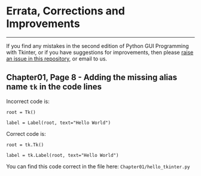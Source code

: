 # Errata, Corrections and Improvements
----------------------------------------------------
If you find any mistakes in the second edition of Python GUI Programming with Tkinter, or if you have suggestions for improvements, then please [raise an issue in this repository](https://github.com/PacktPublishing/Python-GUI-Programming-with-Tkinter-2E/issues), or email to us.

## Chapter01, Page 8 - Adding the missing alias name `tk` in the code lines

Incorrect code is:
```
root = Tk()

label = Label(root, text="Hello World")
```
Correct code is:
```
root = tk.Tk()

label = tk.Label(root, text="Hello World")
```
You can find this code correct in the file here: `Chapter01/hello_tkinter.py`
